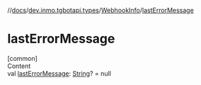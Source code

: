 //[docs](../../../index.md)/[dev.inmo.tgbotapi.types](../index.md)/[WebhookInfo](index.md)/[lastErrorMessage](last-error-message.md)



# lastErrorMessage  
[common]  
Content  
val [lastErrorMessage](last-error-message.md): [String](https://kotlinlang.org/api/latest/jvm/stdlib/kotlin/-string/index.html)? = null  



